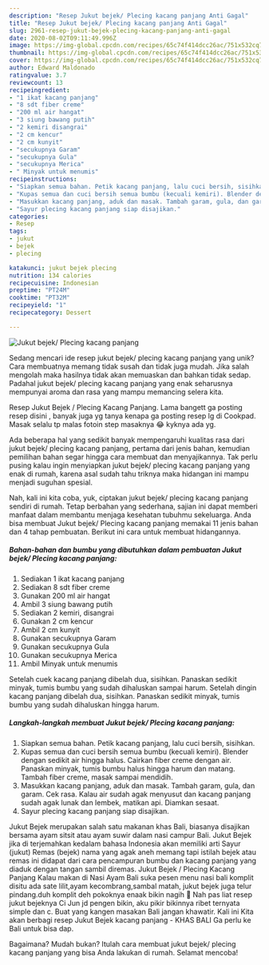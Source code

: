 ```yaml
---
description: "Resep Jukut bejek/ Plecing kacang panjang Anti Gagal"
title: "Resep Jukut bejek/ Plecing kacang panjang Anti Gagal"
slug: 2961-resep-jukut-bejek-plecing-kacang-panjang-anti-gagal
date: 2020-08-02T09:11:49.996Z
image: https://img-global.cpcdn.com/recipes/65c74f414dcc26ac/751x532cq70/jukut-bejek-plecing-kacang-panjang-foto-resep-utama.jpg
thumbnail: https://img-global.cpcdn.com/recipes/65c74f414dcc26ac/751x532cq70/jukut-bejek-plecing-kacang-panjang-foto-resep-utama.jpg
cover: https://img-global.cpcdn.com/recipes/65c74f414dcc26ac/751x532cq70/jukut-bejek-plecing-kacang-panjang-foto-resep-utama.jpg
author: Edward Maldonado
ratingvalue: 3.7
reviewcount: 13
recipeingredient:
- "1 ikat kacang panjang"
- "8 sdt fiber creme"
- "200 ml air hangat"
- "3 siung bawang putih"
- "2 kemiri disangrai"
- "2 cm kencur"
- "2 cm kunyit"
- "secukupnya Garam"
- "secukupnya Gula"
- "secukupnya Merica"
- " Minyak untuk menumis"
recipeinstructions:
- "Siapkan semua bahan. Petik kacang panjang, lalu cuci bersih, sisihkan."
- "Kupas semua dan cuci bersih semua bumbu (kecuali kemiri). Blender dengan sedikit air hingga halus. Cairkan fiber creme dengan air. Panaskan minyak, tumis bumbu halus hingga harum dan matang. Tambah fiber creme, masak sampai mendidih."
- "Masukkan kacang panjang, aduk dan masak. Tambah garam, gula, dan garam. Cek rasa. Kalau air sudah agak menyusut dan kacang panjang sudah agak lunak dan lembek, matikan api. Diamkan sesaat."
- "Sayur plecing kacang panjang siap disajikan."
categories:
- Resep
tags:
- jukut
- bejek
- plecing

katakunci: jukut bejek plecing 
nutrition: 134 calories
recipecuisine: Indonesian
preptime: "PT24M"
cooktime: "PT32M"
recipeyield: "1"
recipecategory: Dessert

---
```



![Jukut bejek/ Plecing kacang panjang](https://img-global.cpcdn.com/recipes/65c74f414dcc26ac/751x532cq70/jukut-bejek-plecing-kacang-panjang-foto-resep-utama.jpg)

Sedang mencari ide resep jukut bejek/ plecing kacang panjang yang unik? Cara membuatnya memang tidak susah dan tidak juga mudah. Jika salah mengolah maka hasilnya tidak akan memuaskan dan bahkan tidak sedap. Padahal jukut bejek/ plecing kacang panjang yang enak seharusnya mempunyai aroma dan rasa yang mampu memancing selera kita.

Resep Jukut Bejek / Plecing Kacang Panjang. Lama bangett ga posting resep disini , banyak juga yg tanya kenapa ga posting resep lg di Cookpad. Masak selalu tp malas fotoin step masaknya 😂 kyknya ada yg.

Ada beberapa hal yang sedikit banyak mempengaruhi kualitas rasa dari jukut bejek/ plecing kacang panjang, pertama dari jenis bahan, kemudian pemilihan bahan segar hingga cara membuat dan menyajikannya. Tak perlu pusing kalau ingin menyiapkan jukut bejek/ plecing kacang panjang yang enak di rumah, karena asal sudah tahu triknya maka hidangan ini mampu menjadi suguhan spesial.


Nah, kali ini kita coba, yuk, ciptakan jukut bejek/ plecing kacang panjang sendiri di rumah. Tetap berbahan yang sederhana, sajian ini dapat memberi manfaat dalam membantu menjaga kesehatan tubuhmu sekeluarga. Anda bisa membuat Jukut bejek/ Plecing kacang panjang memakai 11 jenis bahan dan 4 tahap pembuatan. Berikut ini cara untuk membuat hidangannya.

<!--inarticleads1-->

##### Bahan-bahan dan bumbu yang dibutuhkan dalam pembuatan Jukut bejek/ Plecing kacang panjang:

1. Sediakan 1 ikat kacang panjang
1. Sediakan 8 sdt fiber creme
1. Gunakan 200 ml air hangat
1. Ambil 3 siung bawang putih
1. Sediakan 2 kemiri, disangrai
1. Gunakan 2 cm kencur
1. Ambil 2 cm kunyit
1. Gunakan secukupnya Garam
1. Gunakan secukupnya Gula
1. Gunakan secukupnya Merica
1. Ambil  Minyak untuk menumis


Setelah cuek kacang panjang dibelah dua, sisihkan. Panaskan sedikit minyak, tumis bumbu yang sudah dihaluskan sampai harum. Setelah dingin kacang panjang dibelah dua, sisihkan. Panaskan sedikit minyak, tumis bumbu yang sudah dihaluskan hingga harum. 

<!--inarticleads2-->

##### Langkah-langkah membuat Jukut bejek/ Plecing kacang panjang:

1. Siapkan semua bahan. Petik kacang panjang, lalu cuci bersih, sisihkan.
1. Kupas semua dan cuci bersih semua bumbu (kecuali kemiri). Blender dengan sedikit air hingga halus. Cairkan fiber creme dengan air. Panaskan minyak, tumis bumbu halus hingga harum dan matang. Tambah fiber creme, masak sampai mendidih.
1. Masukkan kacang panjang, aduk dan masak. Tambah garam, gula, dan garam. Cek rasa. Kalau air sudah agak menyusut dan kacang panjang sudah agak lunak dan lembek, matikan api. Diamkan sesaat.
1. Sayur plecing kacang panjang siap disajikan.


Jukut Bejek merupakan salah satu makanan khas Bali, biasanya disajikan bersama ayam sitsit atau ayam suwir dalam nasi campur Bali. Jukut Bejek jika di terjemahkan kedalam bahasa Indonesia akan memiliki arti Sayur (jukut) Remas (bejek) nama yang agak aneh memang tapi istilah bejek atau remas ini didapat dari cara pencampuran bumbu dan kacang panjang yang diaduk dengan tangan sambil diremas. Jukut Bejek / Plecing Kacang Panjang Kalau makan di Nasi Ayam Bali suka pesen menu nasi bali komplit disitu ada sate lilit,ayam kecombrang,sambal matah, jukut bejek juga telur pindang.duh komplit deh pokoknya enaak bikin nagih 🤭 Nah pas liat resep jukut bejeknya Ci Jun jd pengen bikin, aku pikir bikinnya ribet ternyata simple dan c. Buat yang kangen masakan Bali jangan khawatir. Kali ini Kita akan berbagi resep Jukut Bejek kacang panjang - KHAS BALI Ga perlu ke Bali untuk bisa dap. 

Bagaimana? Mudah bukan? Itulah cara membuat jukut bejek/ plecing kacang panjang yang bisa Anda lakukan di rumah. Selamat mencoba!
